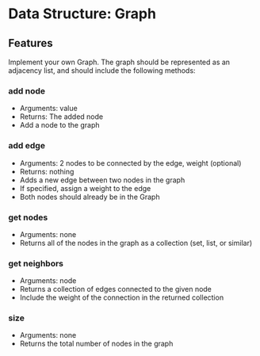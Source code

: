 # Data Structure: Graph

## Features

Implement your own Graph. The graph should be represented as an adjacency list, and should include the following methods:

### add node

-   Arguments: value
-   Returns: The added node
-   Add a node to the graph

### add edge

-   Arguments: 2 nodes to be connected by the edge, weight (optional)
-   Returns: nothing
-   Adds a new edge between two nodes in the graph
-   If specified, assign a weight to the edge
-   Both nodes should already be in the Graph

### get nodes

-   Arguments: none
-   Returns all of the nodes in the graph as a collection (set, list, or similar)

### get neighbors

-   Arguments: node
-   Returns a collection of edges connected to the given node
-   Include the weight of the connection in the returned collection

### size

-   Arguments: none
-   Returns the total number of nodes in the graph
